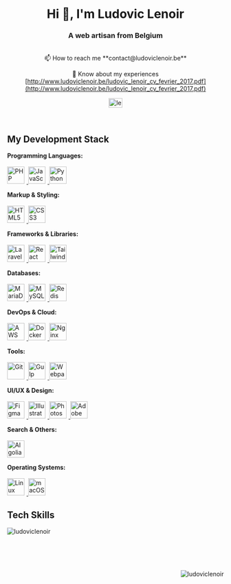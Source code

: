 <h1 align="center">Hi 👋, I'm Ludovic Lenoir</h1>
<h3 align="center">A web artisan from Belgium</h3>
<br>

<div align="center">
📫 How to reach me **contact@ludoviclenoir.be**

📄 Know about my experiences [http://www.ludoviclenoir.be/ludovic_lenoir_cv_fevrier_2017.pdf](http://www.ludoviclenoir.be/ludovic_lenoir_cv_fevrier_2017.pdf)

</div>
<p align="center">
    <a href="https://linkedin.com/in/lenoirludovic" target="blank"><img align="center" src="https://raw.githubusercontent.com/rahuldkjain/github-profile-readme-generator/master/src/images/icons/Social/linked-in-alt.svg" alt="lenoirludovic" height="22" width="32" /></a>
</p>

<br>

## My Development Stack

<p align="left">
  <strong>Programming Languages:</strong><br><br>
  <a href="https://www.php.net" target="_blank" rel="noreferrer">
    <img style="margin-right:5px;" src="https://cdn.jsdelivr.net/gh/devicons/devicon/icons/php/php-original.svg" alt="PHP" width="40" height="40"/>
  </a>
  <a href="https://www.javascript.com/" target="_blank" rel="noreferrer">
    <img style="margin-right:5px;" src="https://cdn.jsdelivr.net/gh/devicons/devicon/icons/javascript/javascript-original.svg" alt="JavaScript" width="40" height="40"/>
  </a>
  <a href="https://www.python.org" target="_blank" rel="noreferrer">
    <img style="margin-right:5px;" src="https://cdn.jsdelivr.net/gh/devicons/devicon/icons/python/python-original.svg" alt="Python" width="40" height="40"/>
  </a>
</p>

<p align="left">
  <strong>Markup & Styling:</strong><br><br>
  <a href="https://developer.mozilla.org/en-US/docs/Web/HTML" target="_blank" rel="noreferrer">
    <img style="margin-right:5px;" src="https://cdn.jsdelivr.net/gh/devicons/devicon/icons/html5/html5-original.svg" alt="HTML5" width="40" height="40"/>
  </a>
  <a href="https://www.w3.org/Style/CSS/Overview.en.html" target="_blank" rel="noreferrer">
    <img style="margin-right:5px;" src="https://cdn.jsdelivr.net/gh/devicons/devicon/icons/css3/css3-original-wordmark.svg" alt="CSS3" width="40" height="40"/>
  </a>
</p>

<p align="left">
  <strong>Frameworks & Libraries:</strong><br><br>
  <a href="https://laravel.com/" target="_blank" rel="noreferrer">
    <img style="margin-right:5px;" src="https://cdn.jsdelivr.net/npm/simple-icons@v7/icons/laravel.svg" alt="Laravel" width="40" height="40"/>
  </a>
  <a href="https://reactjs.org/" target="_blank" rel="noreferrer">
    <img style="margin-right:5px;" src="https://cdn.jsdelivr.net/gh/devicons/devicon/icons/react/react-original-wordmark.svg" alt="React" width="40" height="40"/>
  </a>
  <a href="https://tailwindcss.com/" target="_blank" rel="noreferrer">
    <img style="margin-right:5px;" src="https://cdn.jsdelivr.net/npm/simple-icons@v7/icons/tailwindcss.svg" alt="TailwindCSS" width="40" height="40"/>
  </a>
</p>

<p align="left">
  <strong>Databases:</strong><br><br>
  <a href="https://mariadb.org/" target="_blank" rel="noreferrer">
    <img style="margin-right:5px;" src="https://cdn.jsdelivr.net/gh/devicons/devicon/icons/mariadb/mariadb-original-wordmark.svg" alt="MariaDB" width="40" height="40"/>
  </a>
  <a href="https://www.mysql.com/" target="_blank" rel="noreferrer">
    <img style="margin-right:5px;" src="https://cdn.jsdelivr.net/gh/devicons/devicon/icons/mysql/mysql-original-wordmark.svg" alt="MySQL" width="40" height="40"/>
  </a>
  <a href="https://redis.io" target="_blank" rel="noreferrer">
    <img style="margin-right:5px;" src="https://cdn.jsdelivr.net/gh/devicons/devicon/icons/redis/redis-original-wordmark.svg" alt="Redis" width="40" height="40"/>
  </a>
</p>

<p align="left">
  <strong>DevOps & Cloud:</strong><br><br>
  <a href="https://aws.amazon.com" target="_blank" rel="noreferrer">
    <img style="margin-right:5px;" src="https://cdn.jsdelivr.net/gh/devicons/devicon/icons/amazonwebservices/amazonwebservices-original-wordmark.svg" alt="AWS" width="40" height="40"/>
  </a>
  <a href="https://www.docker.com/" target="_blank" rel="noreferrer">
    <img style="margin-right:5px;" src="https://cdn.jsdelivr.net/gh/devicons/devicon/icons/docker/docker-original-wordmark.svg" alt="Docker" width="40" height="40"/>
  </a>
  <a href="https://www.nginx.com" target="_blank" rel="noreferrer">
    <img style="margin-right:5px;" src="https://cdn.jsdelivr.net/gh/devicons/devicon/icons/nginx/nginx-original.svg" alt="Nginx" width="40" height="40"/>
  </a>
</p>

<p align="left">
  <strong>Tools:</strong><br><br>
  <a href="https://git-scm.com/" target="_blank" rel="noreferrer">
    <img style="margin-right:5px;" src="https://cdn.jsdelivr.net/gh/devicons/devicon/icons/git/git-original-wordmark.svg" alt="Git" width="40" height="40"/>
  </a>
  <a href="https://gulpjs.com" target="_blank" rel="noreferrer">
    <img style="margin-right:5px;" src="https://cdn.jsdelivr.net/gh/devicons/devicon/icons/gulp/gulp-plain.svg" alt="Gulp" width="40" height="40"/>
  </a>
  <a href="https://webpack.js.org" target="_blank" rel="noreferrer">
    <img style="margin-right:5px;" src="https://cdn.jsdelivr.net/gh/devicons/devicon/icons/webpack/webpack-original-wordmark.svg" alt="Webpack" width="40" height="40"/>
  </a>
</p>

<p align="left">
  <strong>UI/UX & Design:</strong><br><br>
  <a href="https://www.figma.com/" target="_blank" rel="noreferrer">
    <img style="margin-right:5px;" src="https://cdn.jsdelivr.net/gh/devicons/devicon/icons/figma/figma-original.svg" alt="Figma" width="40" height="40"/>
  </a>
  <a href="https://www.adobe.com/products/illustrator.html" target="_blank" rel="noreferrer">
    <img style="margin-right:5px;" src="https://cdn.jsdelivr.net/gh/devicons/devicon/icons/illustrator/illustrator-line.svg" alt="Illustrator" width="40" height="40"/>
  </a>
  <a href="https://www.adobe.com/products/photoshop.html" target="_blank" rel="noreferrer">
    <img style="margin-right:5px;" src="https://cdn.jsdelivr.net/gh/devicons/devicon/icons/photoshop/photoshop-line.svg" alt="Photoshop" width="40" height="40"/>
  </a>
  <a href="https://www.adobe.com/products/xd.html" target="_blank" rel="noreferrer">
    <img style="margin-right:5px;" src="https://cdn.jsdelivr.net/gh/devicons/devicon/icons/xd/xd-plain.svg" alt="Adobe XD" width="40" height="40"/>
  </a>
</p>

<p align="left">
  <strong>Search & Others:</strong><br><br>
  <a href="https://www.algolia.com/" target="_blank" rel="noreferrer">
    <img style="margin-right:5px;" src="https://cdn.jsdelivr.net/npm/simple-icons@v7/icons/algolia.svg" alt="Algolia" width="40" height="40"/>
  </a>
</p>

<p align="left">
  <strong>Operating Systems:</strong><br><br>
  <a href="https://www.linux.org/" target="_blank" rel="noreferrer">
<img style="margin-right:5px;" src="https://cdn.jsdelivr.net/gh/devicons/devicon/icons/linux/linux-original.svg" alt="Linux" width="40" height="40"/>
  </a>
  <a href="https://www.apple.com/macos/" target="_blank" rel="noreferrer">
<img style="margin-right:5px;" src="https://cdn.jsdelivr.net/npm/simple-icons@v7/icons/apple.svg" alt="macOS" width="40" height="40"/>
  </a>
</p>

## Tech Skills

<p><img align="left" src="https://github-readme-stats.vercel.app/api/top-langs?username=ludoviclenoir&show_icons=true&locale=en&layout=compact" alt="ludoviclenoir" /></p>

<!-- TODO ici déployé ma propre instance pour voir les repos privés

https://github.com/anuraghazra/github-readme-stats?tab=readme-ov-file#deploy-on-your-own
 + tutorial youtube  -->

<!-- <p>&nbsp;<img align="center" src="https://github-readme-stats.vercel.app/api?username=ludoviclenoir&show_icons=true&locale=en" alt="ludoviclenoir" /></p>

<p><img align="center" src="https://github-readme-streak-stats.herokuapp.com/?user=ludoviclenoir&" alt="ludoviclenoir" /></p> -->

<br>
<br>
<br>
<br>
<br>

<p align="right"> <img src="https://komarev.com/ghpvc/?username=ludoviclenoir&label=Profile%20views&color=0e75b6&style=flat" alt="ludoviclenoir" /> </p>

